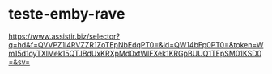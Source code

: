 # teste-emby-rave

https://www.assistir.biz/selector?q=hd&f=QVVPZ1l4RVZZR1ZoTEpNbEdqPT0=&id=QW14bFp0PT0=&token=Wm15d1oyTXlMek15QTJBdUxKRXpMd0xtWlFXek1KRGpBUUQ1TEpSM01KSD0=&sv=
